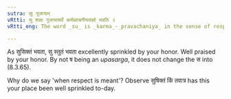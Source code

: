 ```yaml
---
sutra: सुः पूजायाम्
vRtti: सु शब्दः पूजायामर्थे कर्मप्रवचनीयसंज्ञो भवति ॥
vRtti_eng: The word _su_ is _karma_-_pravachaniya_ in the sense of respect, (when it means 'excellently').

---
```

As सुसिक्तं भवता, सु स्तुतं भवता excellently sprinkled by your honor. Well praised by your honor. By not ष being an _upasarga_, it does not change the स into (8.3.65).

Why do we say 'when respect is meant'? Observe सुषिक्तं किं तवात्र has this your place been well sprinkled to-day.